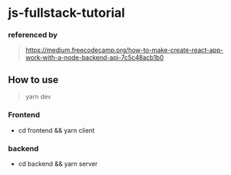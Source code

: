 # js-fullstack-tutorial

### referenced by
>  https://medium.freecodecamp.org/how-to-make-create-react-app-work-with-a-node-backend-api-7c5c48acb1b0


## How to use
> yarn dev

### Frontend
- cd frontend && yarn client

### backend
- cd backend && yarn server 